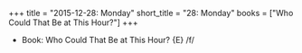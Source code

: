 +++
title = "2015-12-28: Monday"
short_title = "28: Monday"
books = ["Who Could That Be at This Hour?"]
+++


* Book: Who Could That Be at This Hour? {E} /f/
